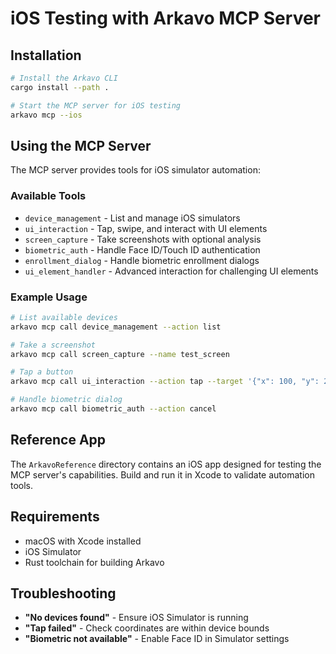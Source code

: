# iOS Testing with Arkavo MCP Server

## Installation

```bash
# Install the Arkavo CLI
cargo install --path .

# Start the MCP server for iOS testing
arkavo mcp --ios
```

## Using the MCP Server

The MCP server provides tools for iOS simulator automation:

### Available Tools
- `device_management` - List and manage iOS simulators
- `ui_interaction` - Tap, swipe, and interact with UI elements
- `screen_capture` - Take screenshots with optional analysis
- `biometric_auth` - Handle Face ID/Touch ID authentication
- `enrollment_dialog` - Handle biometric enrollment dialogs
- `ui_element_handler` - Advanced interaction for challenging UI elements

### Example Usage

```bash
# List available devices
arkavo mcp call device_management --action list

# Take a screenshot
arkavo mcp call screen_capture --name test_screen

# Tap a button
arkavo mcp call ui_interaction --action tap --target '{"x": 100, "y": 200}'

# Handle biometric dialog
arkavo mcp call biometric_auth --action cancel
```

## Reference App

The `ArkavoReference` directory contains an iOS app designed for testing the MCP server's capabilities. Build and run it in Xcode to validate automation tools.

## Requirements

- macOS with Xcode installed
- iOS Simulator
- Rust toolchain for building Arkavo

## Troubleshooting

- **"No devices found"** - Ensure iOS Simulator is running
- **"Tap failed"** - Check coordinates are within device bounds
- **"Biometric not available"** - Enable Face ID in Simulator settings